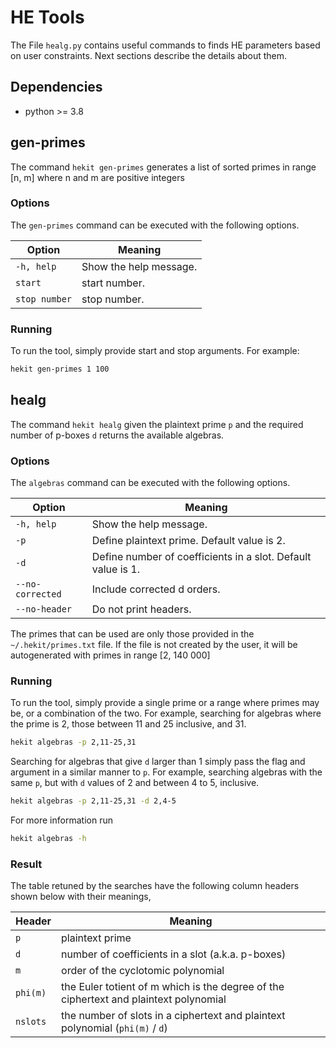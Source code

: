 # HE Tools

The File `healg.py` contains useful commands to finds HE parameters based on user constraints. Next sections describe the details about them.

## Dependencies
- python >= 3.8

## gen-primes

The command `hekit gen-primes` generates a list of sorted primes in range [n, m] where n and m are positive integers

### Options

The `gen-primes` command can be executed with the following options.

| Option | Meaning |
| --- | --- |
| `-h, help` | Show the help message. |
| `start` | start number. |
| `stop number` | stop number. |

### Running

To run the tool, simply provide start and stop arguments.  For example:
```bash
hekit gen-primes 1 100
```

## healg

The command `hekit healg` given the plaintext prime `p` and the required number of
p-boxes `d` returns the available algebras.

### Options

The `algebras` command can be executed with the following options.

| Option | Meaning |
| --- | --- |
| `-h, help` | Show the help message. |
| `-p` | Define plaintext prime. Default value is 2. |
| `-d` | Define number of coefficients in a slot. Default value is 1. |
| `--no-corrected` | Include corrected d orders. |
| `--no-header` | Do not print headers. |

The primes that can be used are only those provided in the `~/.hekit/primes.txt` file. If the file is not created by the user, it will be autogenerated with primes in range [2, 140 000]

### Running

To run the tool, simply provide a single prime or a range where primes may be,
or a combination of the two.  For example, searching for algebras
where the prime is 2, those between 11 and 25 inclusive, and 31.

```bash
hekit algebras -p 2,11-25,31
```

Searching for algebras that give `d` larger than 1 simply pass the flag and
argument in a similar manner to `p`. For example, searching algebras with
the same `p`, but with `d` values of 2 and between 4 to 5, inclusive.

```bash
hekit algebras -p 2,11-25,31 -d 2,4-5
```

For more information run
```bash
hekit algebras -h
```

### Result

The table retuned by the searches have the following column headers shown below
with their meanings,

| Header | Meaning |
| --- | --- |
| `p` | plaintext prime |
| `d` | number of coefficients in a slot (a.k.a. p-boxes) |
| `m` | order of the cyclotomic polynomial |
| `phi(m)` | the Euler totient of m which is the degree of the ciphertext and plaintext polynomial |
| `nslots` | the number of slots in a ciphertext and plaintext polynomial (`phi(m)` / `d`) |
